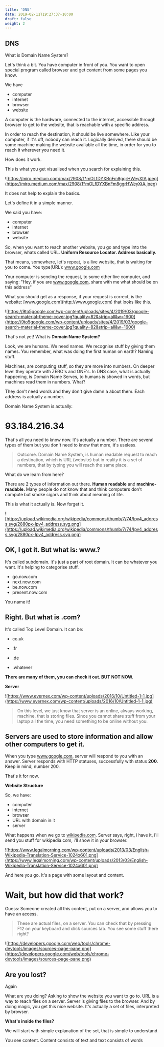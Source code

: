 ```yaml
---
title: 'DNS'
date: 2019-02-11T19:27:37+10:00
draft: false
weight: 2
---
```

## DNS

What is Domain Name System?

Let's think a bit. You have computer in front of you. You want to open special program called browser and get content from some pages you know. 

We have

- computer
- internet
- browser
- website

A computer is the hardware, connected to the internet, accessible through browser to get to the website, that is reachable with a specific address.

In order to reach the destination, it should be live somewhere. Like your computer, if it's off, nobody can reach it. Logically derived, there should be some machine making the website available all the time, in order for you to reach it wherever you need it.

How does it work.

This is what you get visualised when you search for explaining this.

![https://miro.medium.com/max/2908/1*mOLfDYXBnFm8ggrHWeyXtA.jpeg](https://miro.medium.com/max/2908/1*mOLfDYXBnFm8ggrHWeyXtA.jpeg)

It does not help to explain the basics.

Let's define it in a simple manner.

We said you have:

- computer
- internet
- browser
- website

So, when you want to reach another website, you go and type into the browser, whats called URL. **Uniform Resource Locator. Address basically.**

That means, somewhere, let's repeat, is a live website, that is waiting for you to come. You type(URL): www.google.com

Your computer is sending the request, to some other live computer, and saying: "Hey, if you are www.google.com, share with me what should be on this address"

What you should get as a response, if your request is correct, is the website: [www.google.com](http://www.google.com) that looks like this.

![https://9to5google.com/wp-content/uploads/sites/4/2019/03/google-search-material-theme-cover.jpg?quality=82&strip=all&w=1600](https://9to5google.com/wp-content/uploads/sites/4/2019/03/google-search-material-theme-cover.jpg?quality=82&strip=all&w=1600)

That's not  yet! What is **Domain Name System?**

Look, we are humans. We need names. We recognise stuff by giving them names. You remember, what was doing the first human on earth? Naming stuff. 

Machines, are computing stuff, so they are more into numbers. On deeper level they operate with ZERO's and ONE's. In DNS case, what is actually happening, is Domain Name Serves, to humans is showed in words, but machines read them in numbers. What? 

They don't need words and they don't give damn a about them. Each address is actually a number. 

Domain Name System is actually:

# 93.184.216.34

That's all you need to know now. It's actually a number. There are several types of them but you don't need to know that more, it's useless.

> Outcome. Domain Name System, is human readable request to reach a destination, which is URL (website) but in reality it is a set of numbers, that by typing you will reach the same place.

What do we learn from here?

There are 2 types of information out there. **Human readable** and **machine-readable.** Many people do not know that and think computers don't compute but smoke cigars and think about meaning of life.

This is what it actually is. Now forget it.

![https://upload.wikimedia.org/wikipedia/commons/thumb/7/74/Ipv4_address.svg/2880px-Ipv4_address.svg.png](https://upload.wikimedia.org/wikipedia/commons/thumb/7/74/Ipv4_address.svg/2880px-Ipv4_address.svg.png)

## OK, I got it. But what is: **www.?**

It's called subdomain. It's just a part of root domain. It can be whatever you want. It's helping to categorise stuff.

- go.now.com
- next.now.com
- be.now.com
- present.now.com

 You name it!

## Right. But what is .com?

It's called Top Level Domain. It can be:

- co.uk

- .fr

- .de

- .whatever

**There are many of them, you can check it out. BUT NOT NOW.**

**Server**

![https://www.evernex.com/wp-content/uploads/2016/10/Untitled-1-1.jpg](https://www.evernex.com/wp-content/uploads/2016/10/Untitled-1-1.jpg)

> On this level, we just know that server is an online, always working, machine, that is storing files. Since you cannot share stuff from your laptop all the time, you need something to be online without you.

## Servers are used to store information and allow other computers to get it.

When you type www.google.com, server will respond to you with an answer. Server responds with HTTP statuses, successfully with status **200**. Keep in mind, number 200.

That's it for now.

**Website Structure**

So, we have:

- computer
- internet
- browser
- URL with domain in it
- server

What happens when we go to [wikipedia.com](http://wikipedia.com). Server says, right, i have it, i'll send you stuff for wikipedia.com, i'll show it in your browser.

![https://www.legalmorning.com/wp-content/uploads/2013/03/English-Wikipedia-Translation-Service-1024x601.png](https://www.legalmorning.com/wp-content/uploads/2013/03/English-Wikipedia-Translation-Service-1024x601.png)

And here you go. It's a page with some layout and content.

# Wait, but how did that work?

Guess: Someone created all this content, put on a server, and allows you to have an access.

> These are actual files, on a server. You can check that by pressing F12 on your keyboard and click sources tab. You see some stuff there right?

![https://developers.google.com/web/tools/chrome-devtools/images/sources-page-pane.png](https://developers.google.com/web/tools/chrome-devtools/images/sources-page-pane.png)

## Are you lost?

Again

What are you doing? Asking to show the website you want to go to. URL is a way to reach files on a server. Server is giving files to the browser. And by doing magic, you get this nice website. It's actually a set of files, interpreted by browser.

**What's inside the files?**

We will start with simple explanation of the set, that is simple to understand. 

You see content. Content consists of text and text consists of words